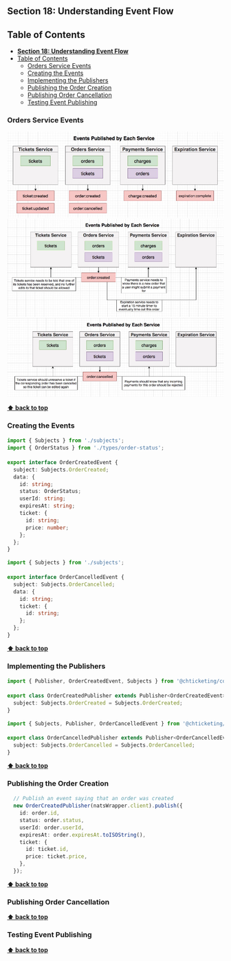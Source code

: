## **Section 18: Understanding Event Flow**

## Table of Contents
- [**Section 18: Understanding Event Flow**](#section-18-understanding-event-flow)
- [Table of Contents](#table-of-contents)
  - [Orders Service Events](#orders-service-events)
  - [Creating the Events](#creating-the-events)
  - [Implementing the Publishers](#implementing-the-publishers)
  - [Publishing the Order Creation](#publishing-the-order-creation)
  - [Publishing Order Cancellation](#publishing-order-cancellation)
  - [Testing Event Publishing](#testing-event-publishing)

### Orders Service Events

![](section-18/events.jpg)
![](section-18/order-created.jpg)
![](section-18/order-cancelled.jpg)

**[⬆ back to top](#table-of-contents)**

### Creating the Events

```typescript
import { Subjects } from './subjects';
import { OrderStatus } from './types/order-status';

export interface OrderCreatedEvent {
  subject: Subjects.OrderCreated;
  data: {
    id: string;
    status: OrderStatus;
    userId: string;
    expiresAt: string;
    ticket: {
      id: string;
      price: number;
    };
  };
}
```

```typescript
import { Subjects } from './subjects';

export interface OrderCancelledEvent {
  subject: Subjects.OrderCancelled;
  data: {
    id: string;
    ticket: {
      id: string;
    };
  };
}
```

**[⬆ back to top](#table-of-contents)**

### Implementing the Publishers

```typescript
import { Publisher, OrderCreatedEvent, Subjects } from '@chticketing/common';

export class OrderCreatedPublisher extends Publisher<OrderCreatedEvent> {
  subject: Subjects.OrderCreated = Subjects.OrderCreated;
}
```

```typescript
import { Subjects, Publisher, OrderCancelledEvent } from '@chticketing/common';

export class OrderCancelledPublisher extends Publisher<OrderCancelledEvent> {
  subject: Subjects.OrderCancelled = Subjects.OrderCancelled;
}
```

**[⬆ back to top](#table-of-contents)**

### Publishing the Order Creation

```typescript
  // Publish an event saying that an order was created
  new OrderCreatedPublisher(natsWrapper.client).publish({
    id: order.id,
    status: order.status,
    userId: order.userId,
    expiresAt: order.expiresAt.toISOString(),
    ticket: {
      id: ticket.id,
      price: ticket.price,
    },
  });
```

**[⬆ back to top](#table-of-contents)**

### Publishing Order Cancellation
**[⬆ back to top](#table-of-contents)**

### Testing Event Publishing
**[⬆ back to top](#table-of-contents)**